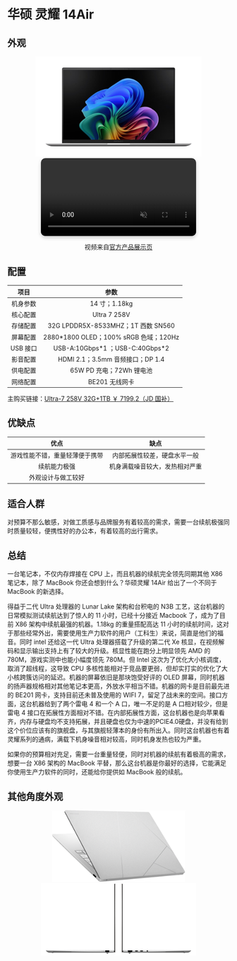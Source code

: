 # 华硕 灵耀 14Air

## 外观

<div style="margin: 0 auto; text-align: center; width: 75%"><img src="./assets/华硕灵耀14Air正.png" /></div>

<div style="
    width: 70%;
    max-width: 800px;
    margin: 0 auto;
    box-shadow: 0 4px 8px rgba(0, 0, 0, 0.2);
    border-radius: 10px;
    overflow: hidden;
">
    <video autoplay loop muted style="width: 100%; display: block;">
        <source src="./assets/华硕灵耀14Air.mp4" type="video/mp4">
    </video>
</div>
<p style="text-align: center;">视频来自<a href='https://www.asus.com.cn/laptops/for-home/zenbook/asus-zenbook-s-14-ux5406/'>官方产品展示页</a></p>

## 配置

|   项目   |                  参数                  |
| :------: | :------------------------------------: |
| 机身参数 |             14 寸；1.18kg              |
| 核心配置 |              Ultra 7 258V              |
| 存储配置 |   32G LPDDR5X-8533MHZ；1T 西数 SN560   |
| 屏幕配置 | 2880\*1800 OLED；100% sRGB 色域；120Hz |
| USB 接口 |   USB-A:10Gbps\*1 ；USB-C:40Gbps\*2    |
| 影音配置 |    HDMI 2.1；3.5mm 音频接口；DP 1.4    |
| 供电配置 |        65W PD 充电；72Wh 锂电池        |
| 网络配置 |             BE201 无线网卡             |

主购买链接：[Ultra-7 258V 32G+1TB ￥ 7199.2（JD 国补）](https://3.cn/2i8H0-5T)

## 优缺点[<Icon icon="clarity:info-line" />](/recommend/推荐#优缺点)

|              优点              |              缺点              |
| :----------------------------: | :----------------------------: |
| 游戏性能不错，重量轻薄便于携带 |  内部拓展性较差，硬盘水平一般  |
|          续航能力极强          | 机身满载噪音较大，发热相对严重 |
|       外观设计与做工较好       |                                |

## 适合人群

对预算不那么敏感，对做工质感与品牌服务有着较高的需求，需要一台续航极强同时质量较轻，便携性好的办公本，有着较高的出行需求。

## 总结

一台笔记本，不仅内存焊接在 CPU 上，而且机器的续航完全领先同期其他 X86 笔记本，除了 MacBook 你还会想到什么？华硕灵耀 14Air 给出了一个不同于 MacBook 的新选择。

得益于二代 Ultra 处理器的 Lunar Lake 架构和台积电的 N3B 工艺，这台机器的日常模拟测试续航达到了惊人的 11 小时，已经十分接近 Macbook 了，成为了目前 X86 架构中续航最强的机器。1.18kg 的重量搭配高达 11 小时的续航时间，这对于那些经常外出，需要使用生产力软件的用户（工科生）来说，简直是他们的福音。同时 intel 还给这一代 Ultra 处理器搭载了升级的第二代 Xe 核显，在视频解码和显示输出支持上有了较大的升级。核显性能在跑分上明显领先 AMD 的 780M，游戏实测中也能小幅度领先 780M。但 Intel 这次为了优化大小核调度，取消了超线程，这导致 CPU 多核性能相对于竞品要更弱，但却实打实的优化了大小核跨簇访问的延迟。机器的屏幕依旧是那块饱受好评的 OLED 屏幕，同时机器的扬声器规格相对其他笔记本更高，外放水平相当不错。机器的网卡是目前最先进的 BE201 网卡，支持目前还未普及使用的 WIFI 7，留足了战未来的空间。接口方面，这台机器给到了两个雷电 4 和一个 A 口，唯一不足的是 A 口相对较少，但是雷电 4 接口在拓展性方面相对不错。在内部拓展性方面，这台机器也是向苹果看齐，内存与硬盘均不支持拓展，并且硬盘也仅为中速的PCIE4.0硬盘，并没有给到这个价位应该有的旗舰盘，与其旗舰轻薄本的身份有所出入。同时这台机器也有着灵耀系列的通病，满载下机身噪音相对较高，同时机身发热也较为严重。

如果你的预算相对充足，需要一台重量轻便，同时对机器的续航有着极高的需求，想要一台 X86 架构的 MacBook 平替，那么这台机器是你最好的选择，它能满足你使用生产力软件的同时，还能给你提供如 MacBook 般的续航。

## 其他角度外观

<div style="margin: 0 auto; text-align: center; width: 60%"><img src="./assets/华硕灵耀14Air.png" /></div>

<div style="margin: 0 auto; text-align: center; width: 70%"><img src="./assets/华硕灵耀14Air侧.png" /></div>
